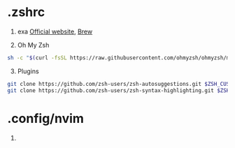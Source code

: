 # .zshrc 

1. exa [Official website](https://the.exa.website/), [Brew](https://formulae.brew.sh/formula/exa)

2. Oh My Zsh
```sh
sh -c "$(curl -fsSL https://raw.githubusercontent.com/ohmyzsh/ohmyzsh/master/tools/install.sh)"
```

3. Plugins
```sh
git clone https://github.com/zsh-users/zsh-autosuggestions.git $ZSH_CUSTOM/plugins/zsh-autosuggestions
git clone https://github.com/zsh-users/zsh-syntax-highlighting.git $ZSH_CUSTOM/plugins/zsh-syntax-highlighting
```

# .config/nvim

1.
